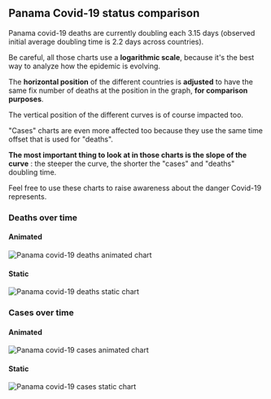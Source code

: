 ## Panama Covid-19 status comparison 

Panama covid-19 deaths are currently doubling each 3.15 days (observed initial average doubling time is 2.2 days across countries).



Be careful, all those charts use a **logarithmic scale**, because it's the best way to analyze how the epidemic is evolving.
 
The **horizontal position** of the different countries is **adjusted** to have the same fix number of deaths at the position in the graph, **for comparison purposes**.

The vertical position of the different curves is of course impacted too.

"Cases" charts are even more affected too because they use the same time offset that is used for "deaths".

**The most important thing to look at in those charts is the slope of the curve** : the steeper the curve, the shorter the "cases" and "deaths" doubling time.

Feel free to use these charts to raise awareness about the danger Covid-19 represents. 


 
### Deaths over time
 
#### Animated
![Panama covid-19 deaths animated chart](https://raw.githubusercontent.com/madlag/coronavirus_study/master/notebooks/graphs/2020-04-03/countries/Panama/2020-04-03_Panama_deaths.gif "Panama covid-19 deaths animated chart")   
 
#### Static
![Panama covid-19 deaths static chart](https://raw.githubusercontent.com/madlag/coronavirus_study/master/notebooks/graphs/2020-04-03/countries/Panama/2020-04-03_Panama_deaths.png "Panama covid-19 deaths static chart")   

 
### Cases over time
 
#### Animated
![Panama covid-19 cases animated chart](https://raw.githubusercontent.com/madlag/coronavirus_study/master/notebooks/graphs/2020-04-03/countries/Panama/2020-04-03_Panama_cases.gif "Panama covid-19 cases animated chart")   
 
#### Static
![Panama covid-19 cases static chart](https://raw.githubusercontent.com/madlag/coronavirus_study/master/notebooks/graphs/2020-04-03/countries/Panama/2020-04-03_Panama_cases.png "Panama covid-19 cases static chart")   

